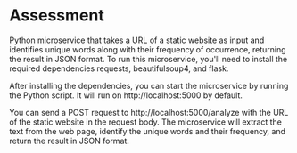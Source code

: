 # Assessment
 Python microservice that takes a URL of a static website as input and identifies unique words along with their frequency of occurrence, 
 returning the result in JSON format.
 To run this microservice, you'll need to install the required dependencies requests, beautifulsoup4, and flask.
 
 After installing the dependencies, you can start the microservice by running the Python script. 
 It will run on http://localhost:5000 by default.

You can send a POST request to http://localhost:5000/analyze with the URL of the static website in the request body. 
The microservice will extract the text from the web page, identify the unique words and their frequency, 
and return the result in JSON format.


